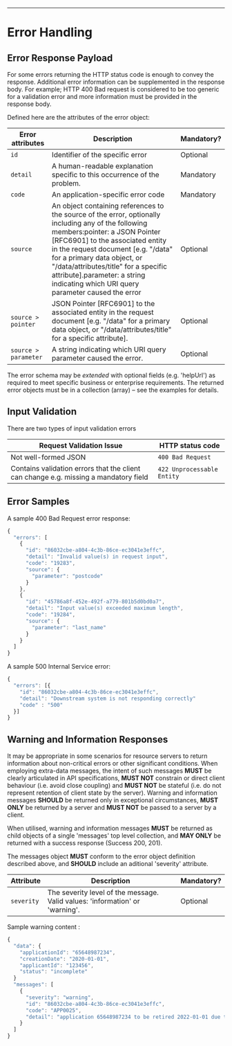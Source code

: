 ______________________________________________________________________________
# Error Handling

## Error Response Payload

For some errors returning the HTTP status code is enough to convey the response. Additional error information can be supplemented in the response body. For example; HTTP 400 Bad request is considered to be too generic for a validation error and more information must be provided in the response body.

Defined here are the attributes of the error object:

| Error attributes | Description | Mandatory? |
| --- | --- | --- |
| `id` | Identifier of the specific error | Optional |
| `detail` | A human-readable explanation specific to this occurrence of the problem. | Mandatory |
| `code` | An application-specific error code | Mandatory |
| `source` | An object containing references to the source of the error, optionally including any of the following members:pointer: a JSON Pointer [RFC6901] to the associated entity in the request document [e.g. "/data" for a primary data object, or "/data/attributes/title" for a specific attribute].parameter: a string indicating which URI query parameter caused the error | Optional |
| `source > pointer` | JSON Pointer [RFC6901] to the associated entity in the request document [e.g. "/data" for a primary data object, or "/data/attributes/title" for a specific attribute]. | Optional |
| `source > parameter` | A string indicating which URI query parameter caused the error. | Optional |

The error schema may be _extended_ with optional fields (e.g. 'helpUrl') as required to meet specific business or enterprise requirements.
The returned error objects must be in a collection (array) – see the examples for details.

## Input Validation

There are two types of input validation errors

|Request Validation Issue | HTTP status code|
|------------- | -------------|
|Not well-formed JSON | `400 Bad Request`|
|Contains validation errors that the client can change e.g. missing a mandatory field | `422 Unprocessable Entity`|

## Error Samples

A sample 400 Bad Request error response:

```javascript
{
  "errors": [
    {
      "id": "86032cbe-a804-4c3b-86ce-ec3041e3effc",
      "detail": "Invalid value(s) in request input",
      "code": "19283",
      "source": {
        "parameter": "postcode"
      }
    },
    {
      "id": "45786a8f-452e-492f-a779-801b5d0bd0a7",
      "detail": "Input value(s) exceeded maximum length",
      "code": "19284",
      "source": {
        "parameter": "last_name"
      }
    }
  ]
}
```

A sample 500 Internal Service error:

```javascript
{
  "errors": [{
    "id": "86032cbe-a804-4c3b-86ce-ec3041e3effc",
    "detail": "Downstream system is not responding correctly"
    "code" : "500"
  }]
}
```

## Warning and Information Responses

It may be appropriate in some scenarios for resource servers to return information about non-critical errors or other significant conditions.
When employing extra-data messages, the intent of such messages **MUST** be clearly articulated in API specifications, **MUST NOT** constrain or direct client behaviour (i.e. avoid close coupling) and **MUST NOT** be stateful (i.e. do not represent retention of client state by the server). Warning and information messages **SHOULD** be returned only in exceptional circumstances, **MUST ONLY** be returned by a server and **MUST NOT** be passed to a server by a client.

When utilised, warning and information messages **MUST** be returned as child objects of a single 'messages' top level collection, and **MAY ONLY** be returned with a success response (Success 200, 201).

The messages object **MUST** conform to the error object definition described above, and **SHOULD** include an aditional 'severity' attribute.

| Attribute | Description | Mandatory? |
| --- | --- | --- |
| `severity` | The severity level of the message. Valid values: 'information' or 'warning'. | Optional |

Sample warning content :

```javascript
{
  "data": {
    "applicationId": "65648987234",
    "creationDate": "2020-01-01",
    "applicantId": "123456",
    "status": "incomplete"
  }
  "messages": [
    {
      "severity": "warning",
      "id": "86032cbe-a804-4c3b-86ce-ec3041e3effc",
      "code": "APP0025",
      "detail": "application 65648987234 to be retired 2022-01-01 due to inactivity"
    }
  ]
}
```

